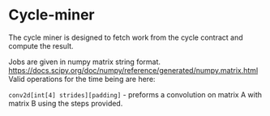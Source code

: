 # Cycle-miner

The cycle miner is designed to fetch work from the cycle contract and compute the result. 

Jobs are given in numpy matrix string format. https://docs.scipy.org/doc/numpy/reference/generated/numpy.matrix.html Valid operations for the time being are here:

`conv2d[int[4] strides][padding]` - preforms a convolution on matrix A with matrix B using the steps provided.
